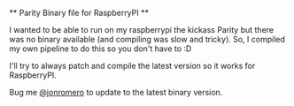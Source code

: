 ** Parity Binary file for RaspberryPI **

I wanted to be able to run on my raspberrypi the kickass Parity but there was no binary available (and compiling was slow and tricky).
So, I compiled my own pipeline to do this so you don't have to :D

I'll try to always patch and compile the latest version so it works for RaspberryPI.

Bug me [@jonromero](http://twitter.com/jonromero) to update to the latest binary version. 
